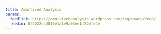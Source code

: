 ```yaml
---
title: Amortized Analysis
params:
  feedlink: https://amortizedanalysis.wordpress.com/tag/emacs/feed/
  feedid: 0f4022e44816e1a1e9a03ee1f824fe4e
---
```

